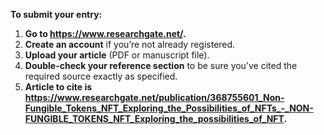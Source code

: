 **To submit your entry:**

1. **Go to https://www.researchgate.net/.**
2. **Create an account** if you’re not already registered.
3. **Upload your article** (PDF or manuscript file).
4. **Double-check your reference section** to be sure you’ve cited the required source exactly as specified.
5. **Article to cite is https://www.researchgate.net/publication/368755601_Non-Fungible_Tokens_NFT_Exploring_the_Possibilities_of_NFTs_-_NON-FUNGIBLE_TOKENS_NFT_Exploring_the_possibilities_of_NFT.**

